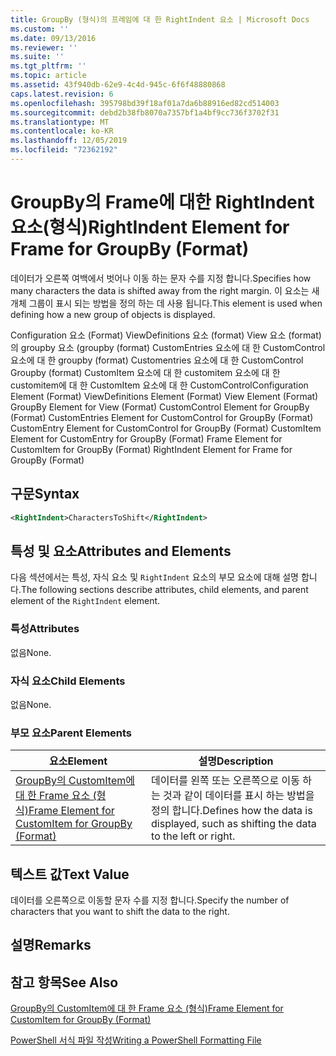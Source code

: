 ```yaml
---
title: GroupBy (형식)의 프레임에 대 한 RightIndent 요소 | Microsoft Docs
ms.custom: ''
ms.date: 09/13/2016
ms.reviewer: ''
ms.suite: ''
ms.tgt_pltfrm: ''
ms.topic: article
ms.assetid: 43f940db-62e9-4c4d-945c-6f6f48880868
caps.latest.revision: 6
ms.openlocfilehash: 395798bd39f18af01a7da6b88916ed82cd514003
ms.sourcegitcommit: debd2b38fb8070a7357bf1a4bf9cc736f3702f31
ms.translationtype: MT
ms.contentlocale: ko-KR
ms.lasthandoff: 12/05/2019
ms.locfileid: "72362192"
---
```

# <a name="rightindent-element-for-frame-for-groupby-format"></a><span data-ttu-id="19686-102">GroupBy의 Frame에 대한 RightIndent 요소(형식)</span><span class="sxs-lookup"><span data-stu-id="19686-102">RightIndent Element for Frame for GroupBy (Format)</span></span>

<span data-ttu-id="19686-103">데이터가 오른쪽 여백에서 벗어나 이동 하는 문자 수를 지정 합니다.</span><span class="sxs-lookup"><span data-stu-id="19686-103">Specifies how many characters the data is shifted away from the right margin.</span></span> <span data-ttu-id="19686-104">이 요소는 새 개체 그룹이 표시 되는 방법을 정의 하는 데 사용 됩니다.</span><span class="sxs-lookup"><span data-stu-id="19686-104">This element is used when defining how a new group of objects is displayed.</span></span>

<span data-ttu-id="19686-105">Configuration 요소 (Format) ViewDefinitions 요소 (format) View 요소 (format)의 groupby 요소 (groupby (format) CustomEntries 요소에 대 한 CustomControl 요소에 대 한 groupby (format) Customentries 요소에 대 한 CustomControl Groupby (format) CustomItem 요소에 대 한 customitem 요소에 대 한 customitem에 대 한 CustomItem 요소에 대 한 CustomControl</span><span class="sxs-lookup"><span data-stu-id="19686-105">Configuration Element (Format) ViewDefinitions Element (Format) View Element (Format) GroupBy Element for View (Format) CustomControl Element for GroupBy (Format) CustomEntries Element for CustomControl for GroupBy (Format) CustomEntry Element for CustomControl for GroupBy (Format) CustomItem Element for CustomEntry for GroupBy (Format) Frame Element for CustomItem for GroupBy (Format) RightIndent Element for Frame for GroupBy (Format)</span></span>

## <a name="syntax"></a><span data-ttu-id="19686-106">구문</span><span class="sxs-lookup"><span data-stu-id="19686-106">Syntax</span></span>

```xml
<RightIndent>CharactersToShift</RightIndent>
```

## <a name="attributes-and-elements"></a><span data-ttu-id="19686-107">특성 및 요소</span><span class="sxs-lookup"><span data-stu-id="19686-107">Attributes and Elements</span></span>

<span data-ttu-id="19686-108">다음 섹션에서는 특성, 자식 요소 및 `RightIndent` 요소의 부모 요소에 대해 설명 합니다.</span><span class="sxs-lookup"><span data-stu-id="19686-108">The following sections describe attributes, child elements, and parent element of the `RightIndent` element.</span></span>

### <a name="attributes"></a><span data-ttu-id="19686-109">특성</span><span class="sxs-lookup"><span data-stu-id="19686-109">Attributes</span></span>

<span data-ttu-id="19686-110">없음</span><span class="sxs-lookup"><span data-stu-id="19686-110">None.</span></span>

### <a name="child-elements"></a><span data-ttu-id="19686-111">자식 요소</span><span class="sxs-lookup"><span data-stu-id="19686-111">Child Elements</span></span>

<span data-ttu-id="19686-112">없음</span><span class="sxs-lookup"><span data-stu-id="19686-112">None.</span></span>

### <a name="parent-elements"></a><span data-ttu-id="19686-113">부모 요소</span><span class="sxs-lookup"><span data-stu-id="19686-113">Parent Elements</span></span>

|<span data-ttu-id="19686-114">요소</span><span class="sxs-lookup"><span data-stu-id="19686-114">Element</span></span>|<span data-ttu-id="19686-115">설명</span><span class="sxs-lookup"><span data-stu-id="19686-115">Description</span></span>|
|-------------|-----------------|
|[<span data-ttu-id="19686-116">GroupBy의 CustomItem에 대 한 Frame 요소 (형식)</span><span class="sxs-lookup"><span data-stu-id="19686-116">Frame Element for CustomItem for GroupBy (Format)</span></span>](./frame-element-for-customitem-for-groupby-format.md)|<span data-ttu-id="19686-117">데이터를 왼쪽 또는 오른쪽으로 이동 하는 것과 같이 데이터를 표시 하는 방법을 정의 합니다.</span><span class="sxs-lookup"><span data-stu-id="19686-117">Defines how the data is displayed, such as shifting the data to the left or right.</span></span>|

## <a name="text-value"></a><span data-ttu-id="19686-118">텍스트 값</span><span class="sxs-lookup"><span data-stu-id="19686-118">Text Value</span></span>

<span data-ttu-id="19686-119">데이터를 오른쪽으로 이동할 문자 수를 지정 합니다.</span><span class="sxs-lookup"><span data-stu-id="19686-119">Specify the number of characters that you want to shift the data to the right.</span></span>

## <a name="remarks"></a><span data-ttu-id="19686-120">설명</span><span class="sxs-lookup"><span data-stu-id="19686-120">Remarks</span></span>

## <a name="see-also"></a><span data-ttu-id="19686-121">참고 항목</span><span class="sxs-lookup"><span data-stu-id="19686-121">See Also</span></span>

[<span data-ttu-id="19686-122">GroupBy의 CustomItem에 대 한 Frame 요소 (형식)</span><span class="sxs-lookup"><span data-stu-id="19686-122">Frame Element for CustomItem for GroupBy (Format)</span></span>](./frame-element-for-customitem-for-groupby-format.md)

[<span data-ttu-id="19686-123">PowerShell 서식 파일 작성</span><span class="sxs-lookup"><span data-stu-id="19686-123">Writing a PowerShell Formatting File</span></span>](./writing-a-powershell-formatting-file.md)
